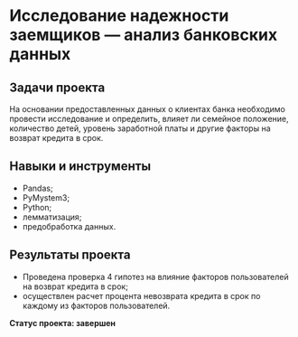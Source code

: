 # Исследование надежности заемщиков — анализ банковских данных

## Задачи проекта
На основании предоставленных данных о клиентах банка необходимо провести исследование и определить, влияет ли семейное положение, количество детей, уровень заработной платы и другие факторы на возврат кредита в срок.

## Навыки и инструменты
- Pandas;
- PyMystem3;
- Python;
- лемматизация;
- предобработка данных.

## Результаты проекта
- Проведена проверка 4 гипотез на влияние факторов пользователей на возврат кредита в срок;
- осуществлен расчет процента невозврата кредита в срок по каждому из факторов пользователей.

**Статус проекта: завершен**

